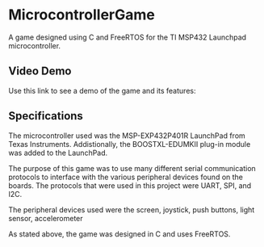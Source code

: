 # MicrocontrollerGame
A game designed using C and FreeRTOS for the TI MSP432 Launchpad microcontroller.

## Video Demo
Use this link to see a demo of the game and its features:


## Specifications
The microcontroller used was the MSP-EXP432P401R LaunchPad from Texas Instruments.
Addistionally, the BOOSTXL-EDUMKII plug-in module was added to the LaunchPad.

The purpose of this game was to use many different serial communication protocols
to interface with the various peripheral devices found on the boards. The protocols
that were used in this project were UART, SPI, and I2C. 

The peripheral devices used were the screen, joystick, push buttons, light sensor,
accelerometer

As stated above, the game was designed in C and uses FreeRTOS.
